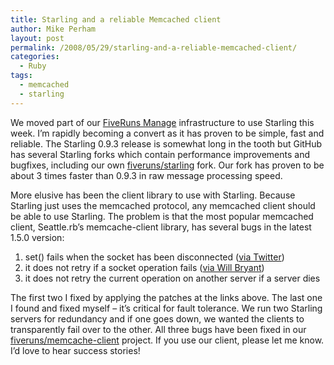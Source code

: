 ```yaml
---
title: Starling and a reliable Memcached client
author: Mike Perham
layout: post
permalink: /2008/05/29/starling-and-a-reliable-memcached-client/
categories:
  - Ruby
tags:
  - memcached
  - starling
---
```

We moved part of our [FiveRuns Manage][1] infrastructure to use Starling this week. I&#8217;m rapidly becoming a convert as it has proven to be simple, fast and reliable. The Starling 0.9.3 release is somewhat long in the tooth but GitHub has several Starling forks which contain performance improvements and bugfixes, including our own [fiveruns/starling][2] fork. Our fork has proven to be about 3 times faster than 0.9.3 in raw message processing speed.

More elusive has been the client library to use with Starling. Because Starling just uses the memcached protocol, any memcached client should be able to use Starling. The problem is that the most popular memcached client, Seattle.rb&#8217;s memcache-client library, has several bugs in the latest 1.5.0 version:

1.  set() fails when the socket has been disconnected ([via Twitter][3])
2.  it does not retry if a socket operation fails ([via Will Bryant][4])
3.  it does not retry the current operation on another server if a server dies

The first two I fixed by applying the patches at the links above. The last one I found and fixed myself &#8211; it&#8217;s critical for fault tolerance. We run two Starling servers for redundancy and if one goes down, we wanted the clients to transparently fail over to the other. All three bugs have been fixed in our [fiveruns/memcache-client][5] project. If you use our client, please let me know. I&#8217;d love to hear success stories!

 [1]: http://fiveruns.com/products/manage
 [2]: http://github.com/fiveruns/starling/tree/master
 [3]: http://dev.twitter.com/2008/02/solving-case-of-missing-updates.html
 [4]: http://willbryant.net/software/2007/12/21/ruby-memcache-client-reconnect-and-retry
 [5]: http://github.com/fiveruns/memcache-client/tree/master
